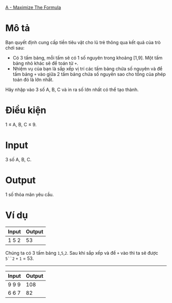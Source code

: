 [A - Maximize The Formula](https://atcoder.jp/contests/ABC110/tasks/abc110_a)

# Mô tả
Bạn quyết định cung cấp tiền tiêu vặt cho lũ trẻ thông qua kết quả của trò chơi sau:

- Có 3 tấm bảng, mỗi tấm sẽ có 1 số nguyên trong khoảng [1,9]. Một tấm bảng nhỏ khác sẽ để toán tử `+`.
- Nhiệm vụ của bạn là sắp xếp vị trí các tấm bảng chứa số nguyên và để tấm bảng `+` vào giữa 2 tấm bảng chứa số nguyên sao cho tổng của phép toán đó là lớn nhất.

 Hãy nhập vào 3 số A, B, C và in ra số lớn nhất có thể tạo thành.

# Điều kiện
1 ≤ A, B, C ≤ 9.

# Input 
3 số A, B, C.

# Output
1 số thỏa mãn yêu cầu.

# Ví dụ
| Input | Output |
| ----- | ------ |
| 1 5 2 | 53 | 

Chúng ta có 3 tấm bảng `1`,`5`,`2`. Sau khi sắp xếp và để `+` vào thì ta sẽ được `5``2` `+` `1` = 53.

---------------------
| Input | Output |
| ----- | ------ |
| 9 9 9 | 108 |
| 6 6 7 | 82 |
